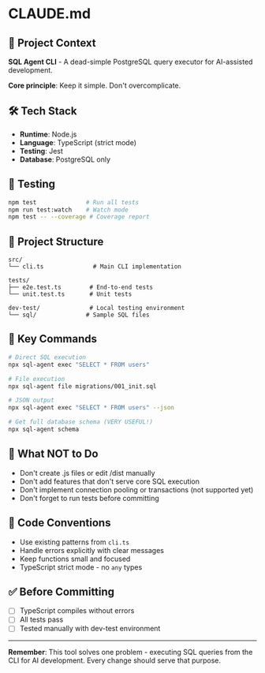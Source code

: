 # CLAUDE.md

## 🎯 Project Context

**SQL Agent CLI** - A dead-simple PostgreSQL query executor for AI-assisted development.

**Core principle**: Keep it simple. Don't overcomplicate.

## 🛠 Tech Stack

- **Runtime**: Node.js
- **Language**: TypeScript (strict mode)
- **Testing**: Jest
- **Database**: PostgreSQL only

## 🧪 Testing

```bash
npm test              # Run all tests
npm run test:watch    # Watch mode
npm test -- --coverage # Coverage report
```


## 📁 Project Structure

```
src/
└── cli.ts              # Main CLI implementation

tests/
├── e2e.test.ts        # End-to-end tests
└── unit.test.ts       # Unit tests

dev-test/              # Local testing environment
└── sql/              # Sample SQL files
```

## 🚀 Key Commands

```bash
# Direct SQL execution
npx sql-agent exec "SELECT * FROM users"

# File execution
npx sql-agent file migrations/001_init.sql

# JSON output
npx sql-agent exec "SELECT * FROM users" --json

# Get full database schema (VERY USEFUL!)
npx sql-agent schema
```

## 🚫 What NOT to Do

- Don't create .js files or edit /dist manually
- Don't add features that don't serve core SQL execution
- Don't implement connection pooling or transactions (not supported yet)
- Don't forget to run tests before committing

## 📝 Code Conventions

- Use existing patterns from `cli.ts`
- Handle errors explicitly with clear messages
- Keep functions small and focused
- TypeScript strict mode - no `any` types

## ✅ Before Committing

- [ ] TypeScript compiles without errors
- [ ] All tests pass
- [ ] Tested manually with dev-test environment

---

**Remember**: This tool solves one problem - executing SQL queries from the CLI for AI development. Every change should serve that purpose.